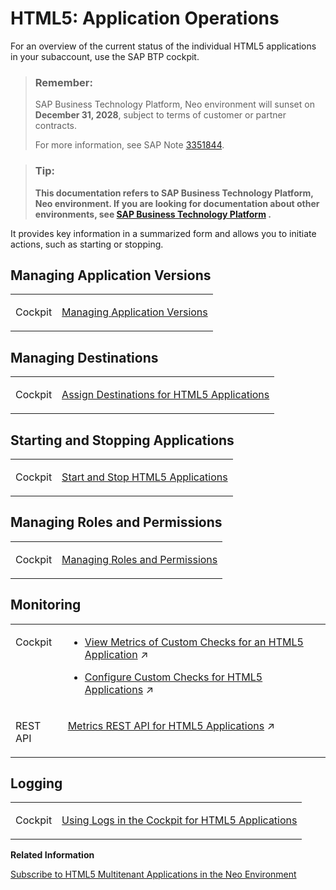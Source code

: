 <!-- loioef21fb17db5b4d029e7bb08897ae8c60 -->

# HTML5: Application Operations

For an overview of the current status of the individual HTML5 applications in your subaccount, use the SAP BTP cockpit.

> ### Remember:  
> SAP Business Technology Platform, Neo environment will sunset on **December 31, 2028**, subject to terms of customer or partner contracts.
> 
> For more information, see SAP Note [3351844](https://me.sap.com/notes/3351844).

> ### Tip:  
> **This documentation refers to SAP Business Technology Platform, Neo environment. If you are looking for documentation about other environments, see [SAP Business Technology Platform](https://help.sap.com/docs/btp/sap-business-technology-platform/sap-business-technology-platform?version=Cloud) .**

It provides key information in a summarized form and allows you to initiate actions, such as starting or stopping.



<a name="loioef21fb17db5b4d029e7bb08897ae8c60__manage_versions"/>

## Managing Application Versions


<table>
<tr>
<td valign="top">

Cockpit

</td>
<td valign="top">

[Managing Application Versions](managing-application-versions-98a0178.md) 

</td>
</tr>
</table>



<a name="loioef21fb17db5b4d029e7bb08897ae8c60__manage_destinations"/>

## Managing Destinations


<table>
<tr>
<td valign="top">

Cockpit

</td>
<td valign="top">

[Assign Destinations for HTML5 Applications](assign-destinations-for-html5-applications-bec79c9.md) 

</td>
</tr>
</table>



<a name="loioef21fb17db5b4d029e7bb08897ae8c60__start_stop"/>

## Starting and Stopping Applications


<table>
<tr>
<td valign="top">

Cockpit

</td>
<td valign="top">

[Start and Stop HTML5 Applications](start-and-stop-html5-applications-a9d313d.md) 

</td>
</tr>
</table>



<a name="loioef21fb17db5b4d029e7bb08897ae8c60__roles_permissions"/>

## Managing Roles and Permissions


<table>
<tr>
<td valign="top">

Cockpit

</td>
<td valign="top">

[Managing Roles and Permissions](managing-roles-and-permissions-d128e67.md) 

</td>
</tr>
</table>



<a name="loioef21fb17db5b4d029e7bb08897ae8c60__monitoring"/>

## Monitoring


<table>
<tr>
<td valign="top">

Cockpit

</td>
<td valign="top">

-   [View Metrics of Custom Checks for an HTML5 Application](https://help.sap.com/viewer/64f7d2b06c6b40a9b3097860c5930641/Cloud/en-US/947abf179a6c4ea6a367844b15c6dfb0.html "In the cockpit, you can view the current state and metrics of a selected application. You can also view the metrics history for an application to examine performance trends over a different period of time, or to investigate any problems with it that may arise.") :arrow_upper_right:

-   [Configure Custom Checks for HTML5 Applications](https://help.sap.com/viewer/64f7d2b06c6b40a9b3097860c5930641/Cloud/en-US/5de70ab60e5c4cc89749b030877ecb3d.html "Configure custom checks to monitor your application. As a result, in the SAP BTP cockpit you can view the current state and metrics of the configured checks or their metrics history.") :arrow_upper_right:




</td>
</tr>
<tr>
<td valign="top">

REST API

</td>
<td valign="top">

[Metrics REST API for HTML5 Applications](https://help.sap.com/viewer/64f7d2b06c6b40a9b3097860c5930641/Cloud/en-US/f62bdfc1fb7c45ccb1255c62d34bf967.html "Use the REST API to get metrics for your HTML5 applications that are running on SAP BTP in the Neo environment.") :arrow_upper_right: 

</td>
</tr>
</table>



<a name="loioef21fb17db5b4d029e7bb08897ae8c60__logging"/>

## Logging


<table>
<tr>
<td valign="top">

Cockpit

</td>
<td valign="top">

[Using Logs in the Cockpit for HTML5 Applications](using-logs-in-the-cockpit-for-html5-applications-9f35886.md) 

</td>
</tr>
</table>

**Related Information**  


[Subscribe to HTML5 Multitenant Applications in the Neo Environment](../22-getting-started-neo/subscribe-to-html5-multitenant-applications-in-the-neo-environment-f16cd5b.md "Manage subscriptions to HTML5 applications by viewing, creating, or removing subscriptions in the cockpit.")

